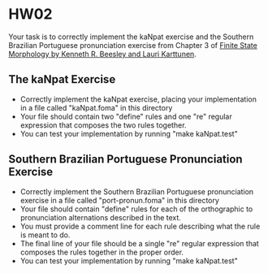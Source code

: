 # HW02

Your task is to correctly implement the kaNpat exercise and the Southern Brazilian Portuguese pronunciation exercise from Chapter 3 of [Finite State Morphology by Kenneth R. Beesley and Lauri Karttunen](https://web.stanford.edu/group/cslipublications/cslipublications/site/1575864347.shtml).


## The kaNpat Exercise

* Correctly implement the kaNpat exercise, placing your implementation in a file called "kaNpat.foma" in this directory
* Your file should contain two "define" rules and one "re" regular expression that composes the two rules together.
* You can test your implementation by running "make kaNpat.test"


## Southern Brazilian Portuguese Pronunciation Exercise

* Correctly implement the Southern Brazilian Portuguese pronunciation exercise in a file called "port-pronun.foma" in this directory
* Your file should contain "define" rules for each of the orthographic to pronunciation alternations described in the text.
* You must provide a comment line for each rule describing what the rule is meant to do.
* The final line of your file should be a single "re" regular expression that composes the rules together in the proper order.
* You can test your implementation by running "make kaNpat.test"
